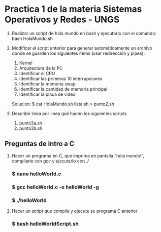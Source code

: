 # Practica 1 de la materia Sistemas Operativos y Redes - UNGS
1. Realizar un script de hola mundo en bash y ejecutarlo con el comando: 
	bash HolaMundo.sh

2. Modificar el script anterior para generar automáticamente un archivo donde se guarden los siguientes ítems (usar redirección y pipes):
	1. Kernel 
	2. Arquitectura de la PC 
	3. Identificar el CPU 
	4. Identificar las primeras  10 interrupciones 
	5. Identificar la memoria swap 
	6. Identificar la cantidad de memoria principal 
	7. Identificar la placa de video 

	Solucion: $ cat HolaMundo.sh lista.sh > punto2.sh

3. Describir linea por linea qué hacen los siguientes scripts
	1. punto3a.sh
	2. punto3b.sh
	
## Preguntas de intro a C
1. Hacer un programa en C, que imprima en pantalla “hola mundo!”, compilarlo con gcc y ejecutarlo con ./
	### $ nano helloWorld.c
	### $ gcc helloWorld.c -o helloWorld -g
	### $ ./helloWorld
	
2. Hacer un script que compile y ejecute su programa C anterior
	### $ bash helloWorldScript.sh
